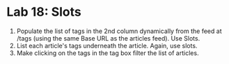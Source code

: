 # Lab 18: Slots

1.  Populate the list of tags in the 2nd column dynamically from the feed at /tags (using the same Base URL as the articles feed). Use Slots.
1.  List each article's tags underneath the article. Again, use slots.
1.  Make clicking on the tags in the tag box filter the list of articles.

